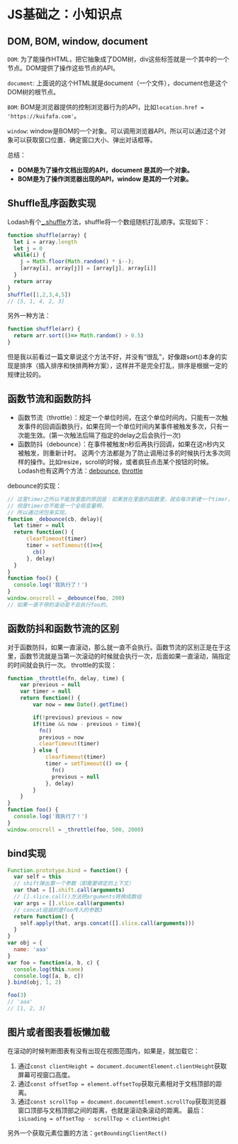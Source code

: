 # JS基础之：小知识点

## DOM, BOM, window, document
`DOM`: 为了能操作HTML，把它抽象成了DOM树，div这些标签就是一个其中的一个节点。DOM提供了操作这些节点的API。

`document`: 上面说的这个HTML就是document（一个文件），document也是这个DOM树的根节点。

`BOM`: BOM是浏览器提供的控制浏览器行为的API，比如`location.href = 'https://kuifafa.com'`。

`window`: window是BOM的一个对象。可以调用浏览器API，所以可以通过这个对象可以获取窗口位置、确定窗口大小、弹出对话框等。

总结：
* **DOM是为了操作文档出现的API，document 是其的一个对象。**
* **BOM是为了操作浏览器出现的API，window 是其的一个对象。**

## Shuffle乱序函数实现
Lodash有个[_.shuffle](https://lodash.com/docs/4.17.11#shuffle)方法，shuffle将一个数组随机打乱顺序。实现如下：
```js
function shuffle(array) {
  let i = array.length
  let j = 0
  while(i) {
    j = Math.floor(Math.random() * i--);
    [array[i], array[j]] = [array[j], array[i]]
  }
  return array
}
shuffle([1,2,3,4,5])
// [5, 1, 4, 2, 3]
```
另外一种方法：
```js
function shuffle(arr) {
  return arr.sort(()=> Math.random() > 0.5)
}
```
但是我以前看过一篇文章说这个方法不好，并没有“很乱”，好像跟sort()本身的实现是排序（插入排序和快排两种方案），这样并不是完全打乱，排序是根据一定的规律比较的。

## 函数节流和函数防抖
* 函数节流（throttle）：规定一个单位时间，在这个单位时间内，只能有一次触发事件的回调函数执行，如果在同一个单位时间内某事件被触发多次，只有一次能生效。(第一次触法后隔了指定的delay之后会执行一次)
* 函数防抖（debounce）：在事件被触发n秒后再执行回调，如果在这n秒内又被触发，则重新计时。
这两个方法都是为了防止调用过多的时候执行太多次同样的操作。比如resize，scroll的时候，或者疯狂点击某个按钮的时候。Lodash也有这两个方法：[debounce](https://lodash.com/docs/4.17.11#debounce), [throttle](https://lodash.com/docs/4.17.11#throttle)

debounce的实现：
```js
// 这里timer之所以不能放里面的原因是：如果放在里面的函数里，就会每次新建一个timer，是不行的。
// 但是timer也不能是一个全局变量啊，
// 所以通过闭包来实现。
function _debounce(cb, delay){
  let timer = null
  return function() {
      clearTimeout(timer)
      timer = setTimeout(()=>{
        cb()
      }, delay)
  }
}
function foo() {
  console.log('我执行了！')
}
window.onscroll = _debounce(foo, 200)
// 如果一直不停的滚动是不会执行foo的。
```
## 函数防抖和函数节流的区别
对于函数防抖，如果一直滚动，那么就一直不会执行。函数节流的区别正是在于这里，函数节流就是当第一次滚动的时候就会执行一次，后面如果一直滚动，隔指定的时间就会执行一次。
throttle的实现：
```js
function _throttle(fn, delay, time) {
    var previous = null
    var timer = null
    return function() {
        var now = new Date().getTime()

        if(!previous) previous = now
        if(time && now - previous > time){
          fn()
          previous = now
          clearTimeout(timer)
        } else {
            clearTimeout(timer)
            timer = setTimeout(() => {
              fn()
              previous = null
            }, delay)
        }
    }
}
function foo() {
  console.log('我执行了！')
}
window.onscroll = _throttle(foo, 500, 2000)
```
## bind实现
```js
Function.prototype.bind = function() {
  var self = this
  // shift弹出第一个参数（即需要绑定的上下文）
  var that = [].shift.call(arguments)
  // [].slice.call()方法把arguments转换成数组
  var args = [].slice.call(arguments)
  // concat组装的是foo传入的参数3
  return function() {
    self.apply(that, args.concat([].slice.call(arguments)))
  }
}
var obj = {
  name: 'aaa'
}
var foo = function(a, b, c) {
  console.log(this.name)
  console.log([a, b, c])
}.bind(obj, 1, 2)

foo(3)
// 'aaa'
// [1, 2, 3]
```

## 图片或者图表看板懒加载
在滚动的时候判断图表有没有出现在视图范围内，如果是，就加载它：
1. 通过`const clientHeight = document.documentElement.clientHeight`获取屏幕可视窗口高度。
2. 通过`const offsetTop = element.offsetTop`获取元素相对于文档顶部的距离。
3. 通过`const scrollTop = document.documentElement.scrollTop`获取浏览器窗口顶部与文档顶部之间的距离，也就是滚动条滚动的距离。
最后：`isLoading = offsetTop - scrollTop < clientHeight`

另外一个获取元素位置的方法：`getBoundingClientRect()`
